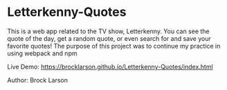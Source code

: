 # Letterkenny-Quotes
This is a web app related to the TV show, Letterkenny. You can see the quote of the day, get a random quote, or even search for and save your favorite quotes! The purpose of this project was to continue my practice in using webpack and npm

Live Demo: https://brocklarson.github.io/Letterkenny-Quotes/index.html

Author: Brock Larson
